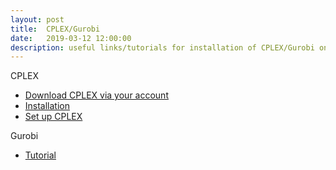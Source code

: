 ```yaml
---
layout: post
title:  CPLEX/Gurobi
date:   2019-03-12 12:00:00
description: useful links/tutorials for installation of CPLEX/Gurobi on Linux
---
```


CPLEX

<ul>
    <li><a href="https://ibm.onthehub.com/WebStore/ProductsByMajorVersionList.aspx?cmi_cs=1&cmi_mnuMain=445a8b3f-5765-e611-9420-b8ca3a5db7a1" target="_blank">Download CPLEX via your account</a></li>
    <li><a href="https://www.ibm.com/support/knowledgecenter/en/SSSA5P_12.9.0/ilog.odms.studio.help/Optimization_Studio/topics/COS_installing.html" target="_blank">Installation</a></li>
	<li><a href="https://www.ibm.com/support/knowledgecenter/SSSA5P_12.9.0/ilog.odms.cplex.help/CPLEX/GettingStarted/topics/set_up/GNU_Linux.html" target="_blank">Set up CPLEX</a></li>
</ul>

Gurobi
<ul>
    <li><a href="http://abelsiqueira.github.io/blog/installing-gurobi-7-on-linux/" target="_blank">Tutorial</a></li>
</ul>